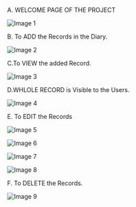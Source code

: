 A. WELCOME PAGE OF THE PROJECT 

![Image 1](https://user-images.githubusercontent.com/94228353/143008328-a7e1e424-e4e7-46c4-b09c-87d94f9b256e.jpeg)

B. To ADD the Records in the Diary.

![Image 2](https://user-images.githubusercontent.com/94228353/143009495-a3971d53-122c-460f-bb0a-3b51da75fe1d.jpeg)

C.To VIEW the added Record.

![Image 3](https://user-images.githubusercontent.com/94228353/143009797-fa66ba62-2177-40f0-93b2-19f25005002c.jpeg)

D.WHLOLE RECORD is Visible to the Users.

![Image 4](https://user-images.githubusercontent.com/94228353/143010093-6b9e859e-2715-442a-bdff-85bb82601498.jpeg)

E. To EDIT the Records

![Image 5](https://user-images.githubusercontent.com/94228353/143011319-1303296b-74c5-4a97-90c7-dc5dbdb9c649.jpeg)

![Image 6](https://user-images.githubusercontent.com/94228353/143011526-19785dac-b36e-43fa-b64e-eeb65548c9cc.jpeg)

![Image 7](https://user-images.githubusercontent.com/94228353/143011707-bb78cf96-31c1-4dd8-8000-357c7630a8f6.jpeg)


![Image 8](https://user-images.githubusercontent.com/94228353/143011886-def59fec-9c1a-4919-8ae4-f16b61373bc8.jpeg)

F. To DELETE the Records.

![Image 9](https://user-images.githubusercontent.com/94228353/143012242-b5faea53-d540-448c-a737-566b349d692b.jpeg)

